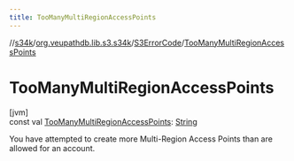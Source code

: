 ```yaml
---
title: TooManyMultiRegionAccessPoints
---
```

//[s34k](../../../index.html)/[org.veupathdb.lib.s3.s34k](../index.html)/[S3ErrorCode](index.html)/[TooManyMultiRegionAccessPoints](-too-many-multi-region-access-points.html)



# TooManyMultiRegionAccessPoints



[jvm]\
const val [TooManyMultiRegionAccessPoints](-too-many-multi-region-access-points.html): [String](https://kotlinlang.org/api/latest/jvm/stdlib/kotlin/-string/index.html)



You have attempted to create more Multi-Region Access Points than are allowed for an account.





